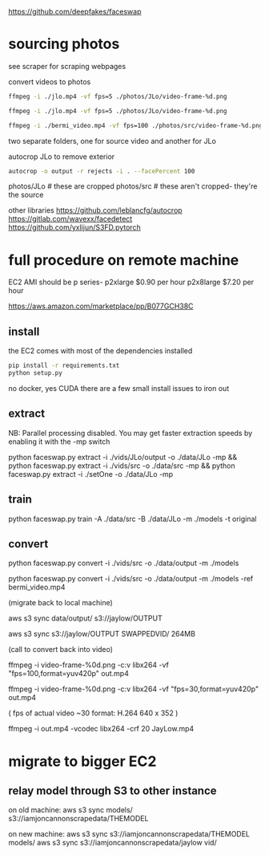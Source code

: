 https://github.com/deepfakes/faceswap

# sourcing photos

see scraper for scraping webpages

convert videos to photos

```bash
ffmpeg -i ./jlo.mp4 -vf fps=5 ./photos/JLo/video-frame-%d.png

ffmpeg -i ./jlo.mp4 -vf fps=5 ./photos/JLo/video-frame-%d.png

ffmpeg -i ./bermi_video.mp4 -vf fps=100 ./photos/src/video-frame-%d.png
```

two separate folders, one for source video and another for JLo

autocrop JLo to remove exterior

```bash
autocrop -o output -r rejects -i . --facePercent 100
```

photos/JLo # these are cropped
photos/src # these aren't cropped- they're the source

other libraries
https://github.com/leblancfg/autocrop
https://gitlab.com/wavexx/facedetect
https://github.com/yxlijun/S3FD.pytorch

# full procedure on remote machine

EC2 AMI should be p series- 
	p2xlarge $0.90 per hour
	p2x8large $7.20 per hour

https://aws.amazon.com/marketplace/pp/B077GCH38C

## install

the EC2 comes with most of the dependencies installed

```bash
pip install -r requirements.txt
python setup.py
```
no docker, yes CUDA
there are a few small install issues to iron out

## extract

NB: Parallel processing disabled. You may get faster extraction speeds by enabling it with the -mp switch

python faceswap.py extract -i ./vids/JLo/output -o ./data/JLo -mp && 
python faceswap.py extract -i ./vids/src -o ./data/src -mp && 
python faceswap.py extract -i ./setOne -o ./data/JLo -mp

## train

python faceswap.py train -A ./data/src -B ./data/JLo -m ./models -t original

## convert

python faceswap.py convert -i ./vids/src -o ./data/output -m ./models

python faceswap.py convert -i ./vids/src -o ./data/output -m ./models -ref bermi_video.mp4

(migrate back to local machine)

aws s3 sync data/output/ s3://jaylow/OUTPUT

aws s3 sync s3://jaylow/OUTPUT SWAPPEDVID/
264MB

(call to convert back into video)

ffmpeg -i video-frame-%0d.png -c:v libx264 -vf "fps=100,format=yuv420p" out.mp4

ffmpeg -i video-frame-%0d.png -c:v libx264 -vf "fps=30,format=yuv420p" out.mp4

( fps of actual video ~30 format: H.264 640 x 352 )


ffmpeg -i out.mp4 -vcodec libx264 -crf 20 JayLow.mp4

# migrate to bigger EC2

## relay model through S3 to other instance

on old machine:
aws s3 sync models/ s3://iamjoncannonscrapedata/THEMODEL

on new machine:
aws s3 sync s3://iamjoncannonscrapedata/THEMODEL models/
aws s3 sync s3://iamjoncannonscrapedata/jaylow vid/
